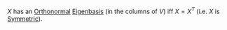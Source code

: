 $X$ has an [Orthonormal](Fundamental%20Concepts/Linear%20Algebra/Orthonormal.md) [Eigenbasis](Fundamental%20Concepts/Linear%20Algebra/Eigenbasis.md) (in the columns of $V$) iff $X = X^T$ (i.e. $X$ is [Symmetric](Fundamental%20Concepts/Linear%20Algebra/Symmetric.md)).

